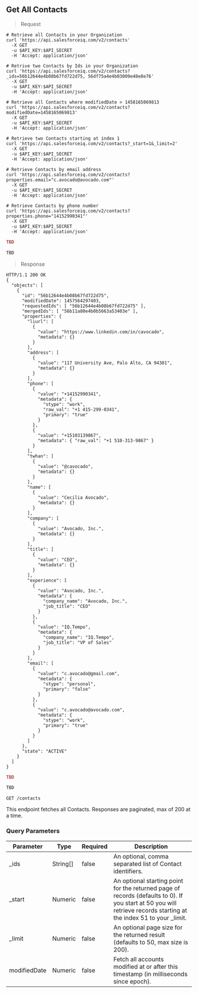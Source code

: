 ## Get All Contacts

> Request

```shell
# Retrieve all Contacts in your Organization
curl 'https://api.salesforceiq.com/v2/contacts'
  -X GET
  -u $API_KEY:$API_SECRET
  -H 'Accept: application/json'

# Retrive two Contacts by Ids in your Organization
curl 'https://api.salesforceiq.com/v2/contacts?_ids=56b12644e4b08b67fd722d75, 56df75a4e4b03009e48e8e76'
  -X GET
  -u $API_KEY:$API_SECRET
  -H 'Accept: application/json'

# Retrieve all Contacts where modifiedDate > 1458165069813
curl 'https://api.salesforceiq.com/v2/contacts?modifiedDate=1458165069813'
  -X GET
  -u $API_KEY:$API_SECRET
  -H 'Accept: application/json'

# Retrieve two Contacts starting at index 1
curl 'https://api.salesforceiq.com/v2/contacts?_start=1&_limit=2'
  -X GET
  -u $API_KEY:$API_SECRET
  -H 'Accept: application/json'

# Retrieve Contacts by email address
curl 'https://api.salesforceiq.com/v2/contacts?properties.email="c.avocado@avocado.com"'
  -X GET
  -u $API_KEY:$API_SECRET
  -H 'Accept: application/json'

# Retrieve Contacts by phone number
curl 'https://api.salesforceiq.com/v2/contacts?properties.phone="14152990341"'
  -X GET
  -u $API_KEY:$API_SECRET
  -H 'Accept: application/json'
```

```ruby
TBD
```

```python
TBD
```

> Response

```shell
HTTP/1.1 200 OK
{
  "objects": [
    {
      "id": "56b12644e4b08b67fd722d75",
      "modifiedDate": 1457564297403,
      "requestedIds": [ "56b12644e4b08b67fd722d75" ],
      "mergedIds": [ "56b11a80e4b0b5663a53403e" ],
      "properties": {
        "liurl": [ 
          {
            "value": "https://www.linkedin.com/in/cavocado",
            "metadata": {}
          }
        ],
        "address": [
          {
            "value": "117 University Ave, Palo Alto, CA 94301",
            "metadata": {}
          }
        ],
        "phone": [
          {
            "value": "+14152990341",
            "metadata": {
              "stype": "work",
              "raw_val": "+1 415-299-0341",
              "primary": "true"
            }
          },
          {
            "value": "+15103139867",
            "metadata": { "raw_val": "+1 510-313-9867" }
          }
        ],
        "twhan": [
          {
            "value": "@cavocado",
            "metadata": {}
          }
        ],
        "name": [
          {
            "value": "Cecilia Avocado",
            "metadata": {}
          }
        ],
        "company": [
          {
            "value": "Avocado, Inc.",
            "metadata": {}
          }
        ],
        "title": [
          {
            "value": "CEO",
            "metadata": {}
          }
        ],
        "experience": [
          {
            "value": "Avocado, Inc.",
            "metadata": {
              "company_name": "Avocado, Inc.",
              "job_title": "CEO"
            }
          },
          {
            "value": "IQ.Tempo",
            "metadata": {
              "company_name": "IQ.Tempo",
              "job_title": "VP of Sales"
            }
          }
        ],
        "email": [
          {
            "value": "c.avocado@gmail.com",
            "metadata": {
              "stype": "personal",
              "primary": "false"
            }
          },
          {
            "value": "c.avocado@avocado.com",
            "metadata": {
              "stype": "work",
              "primary": "true"
            }
          }
        ]
      },
      "state": "ACTIVE"
    }
  ]
}
```

```ruby
TBD
```

```python
TBD
```
`GET /contacts`

This endpoint fetches all Contacts. Responses are paginated, max of 200 at a time.

### Query Parameters
Parameter | Type | Required | Description
--------- | ---- | -------- | -----------
_ids | String[] | false | An optional, comma separated list of Contact identifiers.
_start | Numeric | false | An optional starting point for the returned page of records (defaults to 0). If you start at 50 you will retrieve records starting at the index 51 to your _limit.
_limit | Numeric | false | An optional page size for the returned result (defaults to 50, max size is 200).
modifiedDate | Numeric | false | Fetch all accounts modified at or after this timestamp (in milliseconds since epoch).